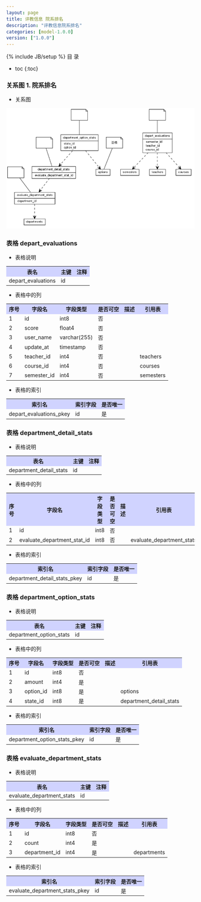```yaml
---
layout: page
title: 评教信息 院系排名
description: "评教信息院系排名"
categories: [model-1.0.0]
version: ["1.0.0"]
---
```

{% include JB/setup %}
 目  录

* toc
{:toc}


### 关系图 1. 院系排名
  * 关系图
  
![院系排名](images/depart_results.png)



### 表格 depart_evaluations

  * 表格说明

<table class="table table-bordered table-striped table-condensed">
<tr><th style="background-color:#D0D3FF">表名</th><th style="background-color:#D0D3FF">主键</th><th style="background-color:#D0D3FF">注释</th>  </tr>
<tr><td>depart_evaluations</td><td>id</td><td></td>  </tr>
</table>

  * 表格中的列

<table class="table table-bordered table-striped table-condensed">
<tr><th style="background-color:#D0D3FF">序号</th><th style="background-color:#D0D3FF">字段名</th><th style="background-color:#D0D3FF">字段类型</th><th style="background-color:#D0D3FF">是否可空</th><th style="background-color:#D0D3FF">描述</th><th style="background-color:#D0D3FF">引用表</th>  </tr>
<tr><td>1</td><td>id</td><td>int8</td><td>否</td><td></td><td></td>  </tr>
<tr><td>2</td><td>score</td><td>float4</td><td>否</td><td></td><td></td>  </tr>
<tr><td>3</td><td>user_name</td><td>varchar(255)</td><td>否</td><td></td><td></td>  </tr>
<tr><td>4</td><td>update_at</td><td>timestamp</td><td>否</td><td></td><td></td>  </tr>
<tr><td>5</td><td>teacher_id</td><td>int4</td><td>否</td><td></td><td>teachers</td>  </tr>
<tr><td>6</td><td>course_id</td><td>int4</td><td>否</td><td></td><td>courses</td>  </tr>
<tr><td>7</td><td>semester_id</td><td>int4</td><td>否</td><td></td><td>semesters</td>  </tr>
</table>

 
  * 表格的索引

<table class="table table-bordered table-striped table-condensed">
  <tr>
<th style="background-color:#D0D3FF">索引名</th><th style="background-color:#D0D3FF">索引字段</th><th style="background-color:#D0D3FF">是否唯一</th>  </tr>
<tr><td>depart_evaluations_pkey</td><td>id&nbsp;</td><td>是</td>  </tr>
</table>

### 表格 department_detail_stats

  * 表格说明

<table class="table table-bordered table-striped table-condensed">
<tr><th style="background-color:#D0D3FF">表名</th><th style="background-color:#D0D3FF">主键</th><th style="background-color:#D0D3FF">注释</th>  </tr>
<tr><td>department_detail_stats</td><td>id</td><td></td>  </tr>
</table>

  * 表格中的列

<table class="table table-bordered table-striped table-condensed">
<tr><th style="background-color:#D0D3FF">序号</th><th style="background-color:#D0D3FF">字段名</th><th style="background-color:#D0D3FF">字段类型</th><th style="background-color:#D0D3FF">是否可空</th><th style="background-color:#D0D3FF">描述</th><th style="background-color:#D0D3FF">引用表</th>  </tr>
<tr><td>1</td><td>id</td><td>int8</td><td>否</td><td></td><td></td>  </tr>
<tr><td>2</td><td>evaluate_department_stat_id</td><td>int8</td><td>否</td><td></td><td>evaluate_department_stats</td>  </tr>
</table>

 
  * 表格的索引

<table class="table table-bordered table-striped table-condensed">
  <tr>
<th style="background-color:#D0D3FF">索引名</th><th style="background-color:#D0D3FF">索引字段</th><th style="background-color:#D0D3FF">是否唯一</th>  </tr>
<tr><td>department_detail_stats_pkey</td><td>id&nbsp;</td><td>是</td>  </tr>
</table>

### 表格 department_option_stats

  * 表格说明

<table class="table table-bordered table-striped table-condensed">
<tr><th style="background-color:#D0D3FF">表名</th><th style="background-color:#D0D3FF">主键</th><th style="background-color:#D0D3FF">注释</th>  </tr>
<tr><td>department_option_stats</td><td>id</td><td></td>  </tr>
</table>

  * 表格中的列

<table class="table table-bordered table-striped table-condensed">
<tr><th style="background-color:#D0D3FF">序号</th><th style="background-color:#D0D3FF">字段名</th><th style="background-color:#D0D3FF">字段类型</th><th style="background-color:#D0D3FF">是否可空</th><th style="background-color:#D0D3FF">描述</th><th style="background-color:#D0D3FF">引用表</th>  </tr>
<tr><td>1</td><td>id</td><td>int8</td><td>否</td><td></td><td></td>  </tr>
<tr><td>2</td><td>amount</td><td>int4</td><td>是</td><td></td><td></td>  </tr>
<tr><td>3</td><td>option_id</td><td>int8</td><td>是</td><td></td><td>options</td>  </tr>
<tr><td>4</td><td>state_id</td><td>int8</td><td>是</td><td></td><td>department_detail_stats</td>  </tr>
</table>

 
  * 表格的索引

<table class="table table-bordered table-striped table-condensed">
  <tr>
<th style="background-color:#D0D3FF">索引名</th><th style="background-color:#D0D3FF">索引字段</th><th style="background-color:#D0D3FF">是否唯一</th>  </tr>
<tr><td>department_option_stats_pkey</td><td>id&nbsp;</td><td>是</td>  </tr>
</table>

### 表格 evaluate_department_stats

  * 表格说明

<table class="table table-bordered table-striped table-condensed">
<tr><th style="background-color:#D0D3FF">表名</th><th style="background-color:#D0D3FF">主键</th><th style="background-color:#D0D3FF">注释</th>  </tr>
<tr><td>evaluate_department_stats</td><td>id</td><td></td>  </tr>
</table>

  * 表格中的列

<table class="table table-bordered table-striped table-condensed">
<tr><th style="background-color:#D0D3FF">序号</th><th style="background-color:#D0D3FF">字段名</th><th style="background-color:#D0D3FF">字段类型</th><th style="background-color:#D0D3FF">是否可空</th><th style="background-color:#D0D3FF">描述</th><th style="background-color:#D0D3FF">引用表</th>  </tr>
<tr><td>1</td><td>id</td><td>int8</td><td>否</td><td></td><td></td>  </tr>
<tr><td>2</td><td>count</td><td>int4</td><td>是</td><td></td><td></td>  </tr>
<tr><td>3</td><td>department_id</td><td>int4</td><td>是</td><td></td><td>departments</td>  </tr>
</table>

 
  * 表格的索引

<table class="table table-bordered table-striped table-condensed">
  <tr>
<th style="background-color:#D0D3FF">索引名</th><th style="background-color:#D0D3FF">索引字段</th><th style="background-color:#D0D3FF">是否唯一</th>  </tr>
<tr><td>evaluate_department_stats_pkey</td><td>id&nbsp;</td><td>是</td>  </tr>
</table>
